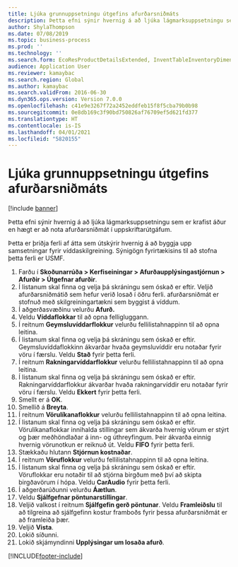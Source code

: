 ```yaml
---
title: Ljúka grunnuppsetningu útgefins afurðarsniðmáts
description: Þetta efni sýnir hvernig á að ljúka lágmarksuppsetningu sem er krafist áður en hægt er að nota afurðarsniðmát í uppskriftarútgáfum.
author: ShylaThompson
ms.date: 07/08/2019
ms.topic: business-process
ms.prod: ''
ms.technology: ''
ms.search.form: EcoResProductDetailsExtended, InventTableInventoryDimensionGroups, InventItemOrderSetup
audience: Application User
ms.reviewer: kamaybac
ms.search.region: Global
ms.author: kamaybac
ms.search.validFrom: 2016-06-30
ms.dyn365.ops.version: Version 7.0.0
ms.openlocfilehash: c41e9e3267f72a2452eddfeb15f8f5cba79b0b98
ms.sourcegitcommit: 0e8db169c3f90bd750826af76709ef5d621fd377
ms.translationtype: HT
ms.contentlocale: is-IS
ms.lasthandoff: 04/01/2021
ms.locfileid: "5820155"
---
```

# <a name="complete-basic-setup-of-a-released-product-master"></a>Ljúka grunnuppsetningu útgefins afurðarsniðmáts

[!include [banner](../../includes/banner.md)]

Þetta efni sýnir hvernig á að ljúka lágmarksuppsetningu sem er krafist áður en hægt er að nota afurðarsniðmát í uppskriftarútgáfum.

Þetta er þriðja ferli af átta sem útskýrir hvernig á að byggja upp samsetningar fyrir víddaskilgreining. Sýnigögn fyrirtækisins til að stofna þetta ferli er USMF.

1. Farðu í **Skoðunarrúða > Kerfiseiningar > Afurðaupplýsingastjórnun > Afurðir > Útgefnar afurðir**.
2. Í listanum skal finna og velja þá skráningu sem óskað er eftir. Veljið afurðarsniðmátið sem hefur verið losað í öðru ferli. afurðarsniðmát er stofnuð með skilgreiningartækni sem byggist á víddum.  
3. Í aðgerðasvæðinu velurðu **Afurð.**
4. Veldu **Víddaflokkar** til að opna felligluggann.
5. Í reitnum **Geymsluvíddarflokkur** velurðu fellilistahnappinn til að opna leitina.
6. Í listanum skal finna og velja þá skráningu sem óskað er eftir. Geymsluvíddaflokkinn ákvarðar hvaða geymsluvíddir eru notaðar fyrir vöru í færslu. Veldu **Stað** fyrir þetta ferli.  
7. Í reitnum **Rakningarvíddarflokkur** velurðu fellilistahnappinn til að opna leitina.
8. Í listanum skal finna og velja þá skráningu sem óskað er eftir. Rakningarvíddarflokkur ákvarðar hvaða rakningarvíddir eru notaðar fyrir vöru í færslu. Veldu **Ekkert** fyrir þetta ferli.  
9. Smellt er á **OK**.
10. Smellið á **Breyta**.
11. Í reitnum **Vörulíkanaflokkur** velurðu fellilistahnappinn til að opna leitina.
12. Í listanum skal finna og velja þá skráningu sem óskað er eftir. Vörulíkanaflokkar innihalda stillingar sem ákvarða hvernig vörum er stýrt og þær meðhöndlaðar á inn- og úthreyfingum. Þeir ákvarða einnig hvernig vörunotkun er reiknuð út. Veldu **FIFO** fyrir þetta ferli.  
13. Stækkaðu hlutann **Stjórnun kostnaðar**.
14. Í reitnum **Vöruflokkur** velurðu fellilistahnappinn til að opna leitina.
15. Í listanum skal finna og velja þá skráningu sem óskað er eftir. Vöruflokkar eru notaðir til að stjórna birgðum með því að skipta birgðavörum í hópa. Veldu **CarAudio** fyrir þetta ferli.  
16. Í aðgerðarúðunni velurðu **Áætlun**.
17. Veldu **Sjálfgefnar pöntunarstillingar**.
18. Veljið valkost í reitnum **Sjálfgefin gerð pöntunar**. Veldu **Framleiðslu** til að tilgreina að sjálfgefinn kostur framboðs fyrir þessa afurðarsniðmát er að framleiða þær.  
19. Veljið **Vista**.
20. Lokið síðunni.
21. Lokið skjámyndinni **Upplýsingar um losaða afurð**.



[!INCLUDE[footer-include](../../../includes/footer-banner.md)]